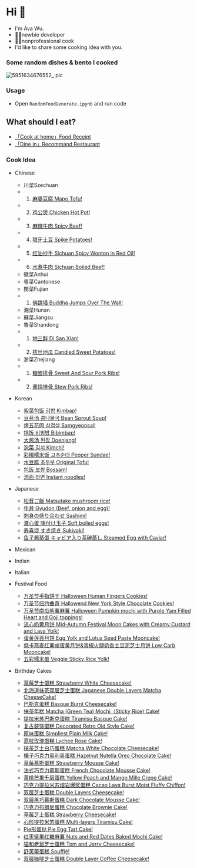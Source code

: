 
# Hi :wave:

- I'm Ava Wu. 
- 👩‍💻newbie developer
- 👩‍🍳nonprofessional cook
- I'd like to share some cooking idea with you.

### Some random dishes & bento I cooked
![5951634676552_ pic](https://user-images.githubusercontent.com/50277379/137988401-22b4453d-f43a-4c9c-afe4-41a6aa4c1527.jpg)


### Usage

- Open `RandomFoodGenerate.ipynb` and run code

## What should I eat?

* [「Cook at home」Food Receipt](https://www.bbcgoodfood.com/recipes/collection/easy-recipes)
* [「Dine in」Recommand Restaurant](https://www.yelp.com)

### Cook Idea
* Chinese
   * 川菜Szechuan
   - 1. [麻婆豆腐 Mapo Tofu!](./chinese/szechuan/0001麻婆豆腐.md)
   - 2. [鸡公煲 Chicken Hot Pot!](./chinese/szechuan/0002鸡公煲.md)   
   - 3. [麻辣牛肉 Spicy Beef!](./chinese/szechuan/0003麻辣牛肉.md)
   - 4. [狼牙土豆 Spike Potatoes!](./chinese/szechuan/0005狼牙土豆.md)
   - 5. [红油抄手 Sichuan Spicy Wonton in Red Oil!](./chinese/szechuan/0009红油抄手.md)
   - 6. [水煮牛肉 Sichuan Boiled Beef!](./chinese/szechuan/0010水煮牛肉.md)
   * 徽菜Anhui
   * 粵菜Cantonese
   * 閩菜Fujian
   - 1. [佛跳墙 Buddha Jumps Over The Wall!](./chinese/fujian/0006佛跳墙.md)
   * 湘菜Hunan
   * 蘇菜Jiangsu
   * 魯菜Shandong
   - 1. [地三鲜 Di San Xian!](./chinese/shandong/0004地三鲜.md)
   - 2. [拔丝地瓜 Candied Sweet Potatoes!](./chinese/shandong/0008拔丝地瓜.md)
   * 浙菜Zhejiang
   - 1. [糖醋排骨 Sweet And Sour Pork Ribs!](./chinese/zhejiang/0007糖醋排骨.md)
   - 2. [酱烧排骨 Stew Pork Ribs!](./chinese/zhejiang/0011酱烧排骨.md)
   
* Korean
  * [紫菜包饭 김밥 Kimbap!](./korean/0011김밥.md)
  * [豆芽汤 콩나물국 Bean Sprout Soup!](./korean/0012콩나물국.md)
  * [烤五花肉 삼겹살 Samgyeopsal!](./korean/0013삼겹살.md)
  * [拌饭 비빔밥 Bibimbap!](./korean/0014비빔밥.md)
  * [大酱汤 된장 Doenjang!](./korean/0015된장.md)
  * [泡菜 김치 Kimchi!](./korean/0016김치.md)
  * [彩椒糯米饭 고추순대 Pepper Sundae!](./korean/0017고추순대.md)
  * [水豆腐 초두부 Original Tofu!](./korean/0018초두부.md)
  * [包饭 보쌈 Bossam!](./korean/0019보쌈.md)
  * [泡面 라면 Instant noodles!](./korean/0020라면.md)


* Japanese
  * [松茸ご飯 Matsutake mushroom rice!](./japanese/0001松茸ご飯.md)
  * [牛丼 Gyudon (Beef, onion and egg)!](./japanese/0002牛丼.md)
  * [刺身の盛り合わせ Sashimi!](./japanese/0003刺身の盛り合わせ.md)
  * [溏心蛋 味付け玉子 Soft boiled eggs!](./japanese/0004味付け玉子.md)
  * [寿喜烧 すき焼き Sukiyaki!](./japanese/0005すき焼き.md)
  * [鱼子酱蒸蛋 キャビア入り茶碗蒸し Steamed Egg with Caviar!](./japanese/0006キャビア入り茶碗蒸し.md)

* Mexican
* Indian
* Italian

* Festival Food
  * [万圣节手指饼干 Halloween Human Fingers Cookies!](./festivalfood/0001HalloweenHumanFingersCookies.md)
  * [万圣节纽约曲奇 Hallowend New York Style Chocolate Cookies!](./festivalfood/0002HallowendNewYorkChocolateCookies.md)
  * [万圣节南瓜紫薯麻薯 Halloween Pumpkin mochi with Purple Yam Filled Heart and Goji toppings!](./festivalfood/0003HalloweenPumpkinMochi.md)
  * [流心奶黄月饼 Mid-Autumn Festival Moon Cakes with Creamy Custard and Lava Yolk!](./festivalfood/0004MidAutumnFestivalCreamyCustardMooncake.md)
  * [蛋黄莲蓉月饼 Egg Yolk and Lotus Seed Paste Mooncake!](./festivalfood/0005MidAutumnFestivalLotusSeedPasteMooncake.md)
  * [低卡燕麦红薯咸蛋黄月饼&青椒火腿奶香土豆泥芝士月饼 Low Carb Mooncake!](./festivalfood/0007MidAutumnFestivallowCarbMooncake.md)
  * [五彩糯米蛋 Veggie Sticky Rice Yolk!](./festivalfood/0008DragonBoatFestivalStickyRiceYolk.md)
* Birthday Cakes
  * [草莓芝士蛋糕 Strawberry White Cheesecake!](./baking/birthdaycake/0001StrawberryWhiteCheeseCake.md)
  * [北海道抹茶双层芝士蛋糕 Japanese Double Layers Matcha CheeseCake!](./baking/birthdaycake/0002MatchaCheesecake.md)
  * [巴斯克蛋糕 Basque Burnt Cheesecake!](./baking/birthdaycake/0003BasqueBurntCheesecake.md)
  * [抹茶年糕 Matcha (Green Tea) Mochi（Sticky Rice) Cake!](./baking/birthdaycake/0004MatchaMochiCake.md)
  * [提拉米苏巴斯克蛋糕 Tiramisu Basque Cake!](./baking/birthdaycake/0005TiramisuBasqueCake.md)
  * [复古装饰蛋糕 Decorated Retro Old Style Cake!](./baking/birthdaycake/0007DecoratedRetroCake.md)
  * [原味蛋糕 Simpliest Plain Milk Cake!](./baking/birthdaycake/0008PlainMilkCake.md)
  * [荔枝玫瑰蛋糕 Lychee Rose Cake!](./baking/birthdaycake/0009lycheeRoseCake.md)
  * [抹茶芝士白巧蛋糕 Matcha White Chocolate Cheesecake!](./baking/birthdaycake/0010MatchaWhiteChocolateCheeseCake.md)
  * [榛子巧克力奥利奥蛋糕 Hazelnut Nutella Oreo Chocolate Cake!](./baking/birthdaycake/0011HazelnutNutellaOreoCake.md)
  * [草莓慕斯蛋糕 Strawberry Mousse Cake!](./baking/birthdaycake/0012StrawberryMousseCake.md)
  * [法式巧克力慕斯蛋糕 French Chocolate Mousse Cake!](./baking/birthdaycake/0013FrenchChocolateMousseCake.md)
  * [黄桃芒果千层蛋糕 Yellow Peach and Mango Mille Crepe Cake!](./baking/birthdaycake/0014MangoMilleCrepeCake.md)
  * [巧克力提拉米苏熔岩爆浆蛋糕 Cacao Lava Burst Moist Fluffy Chiffon!](./baking/birthdaycake/0015CacaoLavaBurstMoistCake.md)
  * [双层芝士蛋糕 Double Layers Cheesecake!](./baking/birthdaycake/0016DoubleLayersCheesecake.md)
  * [双层黑巧慕斯蛋糕 Dark Chocolate Mousse Cake!](./baking/birthdaycake/0017DarkChocolateMousseCake.md)
  * [巧克力布朗尼蛋糕 Chocolate Brownie Cake!](./baking/birthdaycake/0018ChocolateBrownieCake.md)
  * [草莓芝士蛋糕 Strawberry Cheesecake!](./baking/birthdaycake/0019StrawberriesCheesecake.md)
  * [心形提拉米苏蛋糕 Multi-layers Tiramisu Cake!](./baking/birthdaycake/0020MultiLayersTiramisuHeart.md)
  * [Pie形蛋挞 Pie Egg Tart Cake!](./baking/birthdaycake/0021PieEggtartCake.md)
  * [红枣坚果红糖麻薯 Nuts and Red Dates Baked Mochi Cake!](./baking/birthdaycake/0022BakedMochiCake.md)
  * [猫和老鼠芝士蛋糕 Tom and Jerry Cheesecake!](./baking/birthdaycake/0023TomAndJerryCheesecake.md)
  * [舒芙蕾蛋糕 Soufflé!](./baking/birthdaycake/0024SouffleCkae.md)
  * [双层咖啡芝士蛋糕 Double Layer Coffee Cheesecake!](./baking/birthdaycake/0025DoubleLayerCoffeeCheesecake.md)

